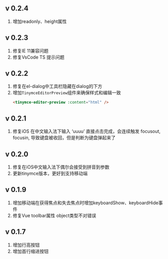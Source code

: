 ## v 0.2.4
1. 增加readonly、height属性
## v 0.2.3
1. 修复IE 11兼容问题
2. 修复VsCode TS 提示问题
## v 0.2.2
1. 修复在el-dialog中工具栏隐藏在dialog的下方
2. 增加`TinymceEditorPreview`组件来确保样式和编辑一致
    ```html
    <tinymce-editor-preview :content="html" />
    ```
## v 0.2.1
1. 修复iOS 在中文输入法下输入 ‘uuuu’ 直接点击完成，会连续触发 focusout, focusin, 导致键盘被收回，但是判断为键盘弹起来了
## v 0.2.0
1. 修复在iOS中文输入法下偶尔会接受到拼音到参数
2. 更新tinymce版本，更好到支持移动端
## v 0.1.9
1. 增加移动端在获得焦点和失去焦点时增加keyboardShow、keyboardHide事件
2. 修复Vue toolbar属性 object类型不对错误
## v 0.1.7
1. 增加行高按钮
2. 增加首行缩进按钮